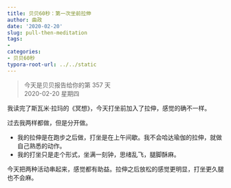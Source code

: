 ```yaml
---
title: 贝贝60秒：第一次坐前拉伸
author: 曲政
date: '2020-02-20'
slug: pull-then-meditation
tags:
- 
categories:
- 贝贝60秒
typora-root-url: ../../static
---
```

> 今天是贝贝报告给你的第 357 天   
> 2020-02-20 星期四 

我读完了斯瓦米·拉玛的《冥想》，今天打坐前加入了拉伸，感觉的确不一样。

过去我两样都做，但是分开做。

-   我的拉伸是在跑步之后做，打坐是在上午间歇。我不会哈达瑜伽的拉伸，就做自己熟悉的动作。
-   我的打坐只是走个形式，坐满一刻钟，思绪乱飞，腿脚酥麻。

今天把两种活动串起来，感觉都有助益。拉伸之后放松的感觉更明显，打坐更久腿也不会麻。

